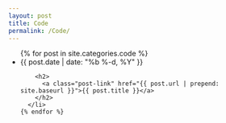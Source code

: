 ```yaml
---
layout: post
title: Code
permalink: /Code/
---
```


<div class="home">

  <ul class="post-list">
    {% for post in site.categories.code %}
      <li>
        <span class="post-meta">{{ post.date | date: "%b %-d, %Y" }}</span>

        <h2>
          <a class="post-link" href="{{ post.url | prepend: site.baseurl }}">{{ post.title }}</a>
        </h2>
      </li>
    {% endfor %}
  </ul>

</div>
